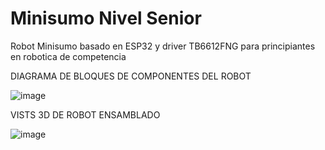 # Minisumo Nivel Senior
Robot Minisumo basado en ESP32 y driver TB6612FNG para principiantes en robotica de competencia

DIAGRAMA DE BLOQUES DE COMPONENTES DEL ROBOT

![image](https://github.com/user-attachments/assets/ac4f7312-1100-496d-901c-7203b33eecce)

VISTS 3D DE ROBOT ENSAMBLADO

![image](https://github.com/user-attachments/assets/960265a3-751d-4707-b515-9725e62e474c)



